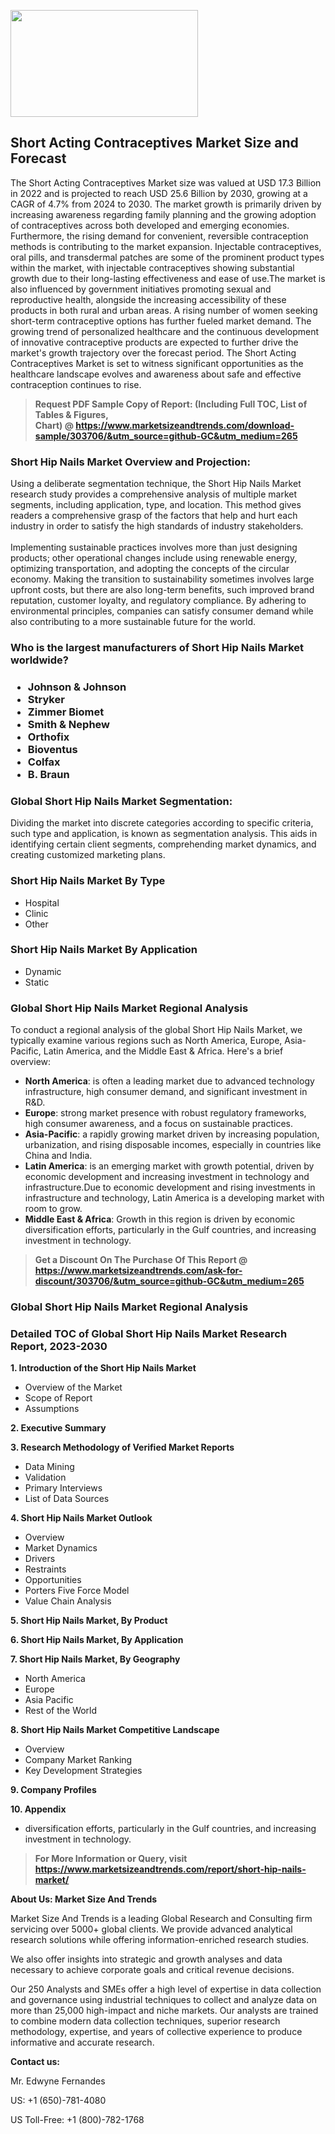 <p><img class="alignnone size-medium wp-image-20088" src="https://ffe5etoiles.com/wp-content/uploads/2024/12/MST1-300x171.png" alt="" width="300" height="171" /></p><h2>Short Acting Contraceptives Market Size and Forecast</h2><p>The Short Acting Contraceptives Market size was valued at USD 17.3 Billion in 2022 and is projected to reach USD 25.6 Billion by 2030, growing at a CAGR of 4.7% from 2024 to 2030. The market growth is primarily driven by increasing awareness regarding family planning and the growing adoption of contraceptives across both developed and emerging economies. Furthermore, the rising demand for convenient, reversible contraception methods is contributing to the market expansion. Injectable contraceptives, oral pills, and transdermal patches are some of the prominent product types within the market, with injectable contraceptives showing substantial growth due to their long-lasting effectiveness and ease of use.The market is also influenced by government initiatives promoting sexual and reproductive health, alongside the increasing accessibility of these products in both rural and urban areas. A rising number of women seeking short-term contraceptive options has further fueled market demand. The growing trend of personalized healthcare and the continuous development of innovative contraceptive products are expected to further drive the market's growth trajectory over the forecast period. The Short Acting Contraceptives Market is set to witness significant opportunities as the healthcare landscape evolves and awareness about safe and effective contraception continues to rise.</p><blockquote id="" class=""><strong>Request PDF Sample Copy of Report: (Including Full TOC, List of Tables &amp; Figures, Chart)&nbsp;@&nbsp;<strong><a href="https://www.marketsizeandtrends.com/download-sample/303706/&utm_source=github-GC&utm_medium=265" target="_blank">https://www.marketsizeandtrends.com/download-sample/303706/&utm_source=github-GC&utm_medium=265</a></strong></strong></blockquote><h3 id="" class="">Short Hip Nails Market&nbsp;Overview and Projection:</h3><p id="" class="">Using a deliberate segmentation technique, the Short Hip Nails Market research study provides a comprehensive analysis of multiple market segments, including application, type, and location. This method gives readers a comprehensive grasp of the factors that help and hurt each industry in order to satisfy the high standards of industry stakeholders. <br /> <br />Implementing sustainable practices involves more than just designing products; other operational changes include using renewable energy, optimizing transportation, and adopting the concepts of the circular economy. Making the transition to sustainability sometimes involves large upfront costs, but there are also long-term benefits, such improved brand reputation, customer loyalty, and regulatory compliance. By adhering to environmental principles, companies can satisfy consumer demand while also contributing to a more sustainable future for the world.</p><h3 id="" class="">Who is the largest manufacturers of&nbsp;Short Hip Nails Market worldwide?</h3><h3 class=""><p><ul><li>Johnson & Johnson </li><li> Stryker </li><li> Zimmer Biomet </li><li> Smith & Nephew </li><li> Orthofix </li><li> Bioventus </li><li> Colfax </li><li> B. Braun</li></ul></p></h3><h3 id="" class="">Global&nbsp;Short Hip Nails Market Segmentation:</h3><p id="" class="">Dividing the market into discrete categories according to specific criteria, such type and application, is known as segmentation analysis. This aids in identifying certain client segments, comprehending market dynamics, and creating customized marketing plans.</p><h3 id="" class="">Short Hip Nails Market&nbsp;By Type</h3><p><p><ul><li>Hospital</li><li> Clinic</li><li> Other</p></li></ul></p></p><h3 id="" class="">Short Hip Nails Market&nbsp;By Application</h3><p class=""><p><ul><li>Dynamic</li><li> Static</li></ul></p></p><h3 id="" class="">Global Short Hip Nails Market Regional Analysis</h3><p id="" class="">To conduct a regional analysis of the global Short Hip Nails Market, we typically examine various regions such as North America, Europe, Asia-Pacific, Latin America, and the Middle East &amp; Africa. Here's a brief overview:</p><ul><li><strong>North America</strong>: is often a leading market due to advanced technology infrastructure, high consumer demand, and significant investment in R&amp;D.</li><li><strong>Europe</strong>: strong market presence with robust regulatory frameworks, high consumer awareness, and a focus on sustainable practices.</li><li><strong>Asia-Pacific</strong>: a rapidly growing market driven by increasing population, urbanization, and rising disposable incomes, especially in countries like China and India.</li><li><strong>Latin America</strong>: is an emerging market with growth potential, driven by economic development and increasing investment in technology and infrastructure.Due to economic development and rising investments in infrastructure and technology, Latin America is a developing market with room to grow.</li><li><strong>Middle East &amp; Africa</strong>: Growth in this region is driven by economic diversification efforts, particularly in the Gulf countries, and increasing investment in technology.</li></ul><blockquote id="" class=""><strong>Get a Discount On The Purchase Of This Report @ <strong><a href="https://www.marketsizeandtrends.com/ask-for-discount/303706/&utm_source=github-GC&utm_medium=265" target="_blank">https://www.marketsizeandtrends.com/ask-for-discount/303706/&utm_source=github-GC&utm_medium=265</a></strong></strong></blockquote><h3 id="" class="">Global Short Hip Nails Market Regional Analysis</h3><h3 id="" class="">Detailed TOC of Global Short Hip Nails Market Research Report, 2023-2030</h3><p id="" class=""><strong>1. Introduction of the Short Hip Nails Market</strong></p><ul><li>Overview of the Market</li><li>Scope of Report</li><li>Assumptions</li></ul><p id="" class=""><strong>2. Executive Summary</strong></p><p id="" class=""><strong>3. Research Methodology of Verified Market Reports</strong></p><ul><li>Data Mining</li><li>Validation</li><li>Primary Interviews</li><li>List of Data Sources</li></ul><p id="" class=""><strong>4. Short Hip Nails Market Outlook</strong></p><ul><li>Overview</li><li>Market Dynamics</li><li>Drivers</li><li>Restraints</li><li>Opportunities</li><li>Porters Five Force Model</li><li>Value Chain Analysis</li></ul><p id="" class=""><strong>5. Short Hip Nails Market, By Product</strong></p><p id="" class=""><strong>6. Short Hip Nails Market, By Application</strong></p><p id="" class=""><strong>7. Short Hip Nails Market, By Geography</strong></p><ul><li>North America</li><li>Europe</li><li>Asia Pacific</li><li>Rest of the World</li></ul><p id="" class=""><strong>8. Short Hip Nails Market Competitive Landscape</strong></p><ul><li>Overview</li><li>Company Market Ranking</li><li>Key Development Strategies</li></ul><p id="" class=""><strong>9. Company Profiles</strong></p><p id="" class=""><strong>10. Appendix</strong></p><ul><li>diversification efforts, particularly in the Gulf countries, and increasing investment in technology.</li></ul><blockquote id="" class=""><strong>For More Information or Query, visit <strong><strong><a href="https://www.marketsizeandtrends.com/report/short-hip-nails-market/" target="_blank">https://www.marketsizeandtrends.com/report/short-hip-nails-market/</a></strong></strong></strong></blockquote><p id="" class=""><strong>About Us: Market Size And Trends</strong></p><p id="" class="">Market Size And Trends is a leading Global Research and Consulting firm servicing over 5000+ global clients. We provide advanced analytical research solutions while offering information-enriched research studies.</p><p id="" class="">We also offer insights into strategic and growth analyses and data necessary to achieve corporate goals and critical revenue decisions.</p><p id="" class="">Our 250 Analysts and SMEs offer a high level of expertise in data collection and governance using industrial techniques to collect and analyze data on more than 25,000 high-impact and niche markets. Our analysts are trained to combine modern data collection techniques, superior research methodology, expertise, and years of collective experience to produce informative and accurate research.</p><p id="" class=""><strong>Contact us:</strong></p><p id="" class="">Mr. Edwyne Fernandes</p><p id="" class="">US: +1 (650)-781-4080</p><p id="" class="">US Toll-Free: +1 (800)-782-1768</p>
